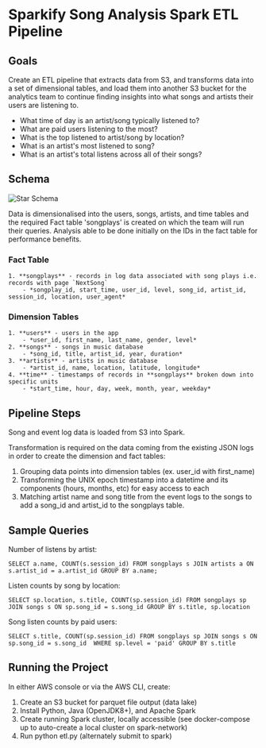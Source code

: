 # Sparkify Song Analysis Spark ETL Pipeline
## Goals
Create an ETL pipeline that extracts data from S3, and transforms data into a set of dimensional tables, and load them into another S3 bucket for the analytics team to continue finding insights into what songs and artists their users are listening to.

* What time of day is an artist/song typically listened to?
* What are paid users listening to the most?
* What is the top listened to artist/song by location?
* What is an artist's most listened to song?
* What is an artist's total listens across all of their songs?

## Schema
![Star Schema](https://i.imgur.com/Sfoy2Op.png)

Data is dimensionalised into the users, songs, artists, and time tables and the required Fact table 'songplays' is created on which the team will run their queries. Analysis able to be done initially on the IDs in the fact table for performance benefits.

### Fact Table
    1. **songplays** - records in log data associated with song plays i.e. records with page `NextSong`
        - *songplay_id, start_time, user_id, level, song_id, artist_id, session_id, location, user_agent*

### Dimension Tables
    1. **users** - users in the app
        - *user_id, first_name, last_name, gender, level*
    2. **songs** - songs in music database
        - *song_id, title, artist_id, year, duration*
    3. **artists** - artists in music database
        - *artist_id, name, location, latitude, longitude*
    4. **time** - timestamps of records in **songplays** broken down into specific units
        - *start_time, hour, day, week, month, year, weekday*


## Pipeline Steps
Song and event log data is loaded from S3 into Spark.

Transformation is required on the data coming from the existing JSON logs in order to create the dimension and fact tables:

1. Grouping data points into dimension tables (ex. user_id with first_name)
2. Transforming the UNIX epoch timestamp into a datetime and its components (hours, months, etc) for easy access to each
3. Matching artist name and song title from the event logs to the songs to add a song_id and artist_id to the songplays table.
    
## Sample Queries
Number of listens by artist:

    SELECT a.name, COUNT(s.session_id) FROM songplays s JOIN artists a ON s.artist_id = a.artist_id GROUP BY a.name;
    
Listen counts by song by location:

    SELECT sp.location, s.title, COUNT(sp.session_id) FROM songplays sp JOIN songs s ON sp.song_id = s.song_id GROUP BY s.title, sp.location
    
Song listen counts by paid users:

    SELECT s.title, COUNT(sp.session_id) FROM songplays sp JOIN songs s ON sp.song_id = s.song_id  WHERE sp.level = 'paid' GROUP BY s.title

## Running the Project
In either AWS console or via the AWS CLI, create:
1. Create an S3 bucket for parquet file output (data lake)
2. Install Python, Java (OpenJDK8+), and Apache Spark
3. Create running Spark cluster, locally accessible (see docker-compose up to auto-create a local cluster on spark-network)
4. Run python etl.py (alternately submit to spark)
   